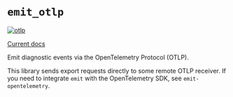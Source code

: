 # `emit_otlp`

[![otlp](https://github.com/emit-rs/emit/actions/workflows/otlp.yml/badge.svg)](https://github.com/emit-rs/emit/actions/workflows/otlp.yml)

[Current docs](https://docs.rs/emit_otlp/0.11.0-alpha.18/emit_otlp/index.html)

Emit diagnostic events via the OpenTelemetry Protocol (OTLP).

This library sends export requests directly to some remote OTLP receiver. If you need to integrate `emit` with the OpenTelemetry SDK, see `emit-opentelemetry`.

